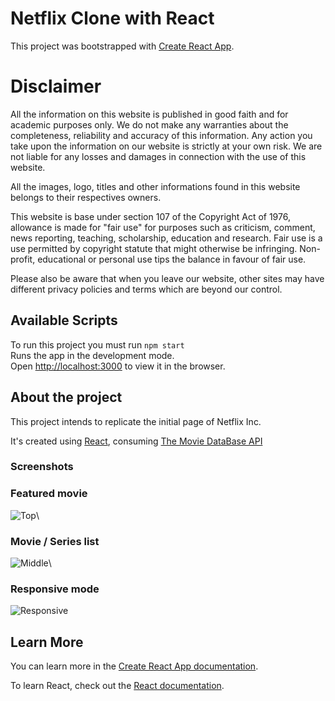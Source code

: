 # Netflix Clone with React
This project was bootstrapped with [Create React App](https://github.com/facebook/create-react-app).

# Disclaimer
All the information on this website is published in good faith and for academic purposes only. We do not make any warranties about the completeness, reliability and accuracy of this information. Any action you take upon the information on our website is strictly at your own risk. We are not liable for any losses and damages in connection with the use of this website.

All the images, logo, titles and other informations found in this website belongs to their respectives owners. 

This website is base under section 107 of the Copyright Act of 1976, allowance is made for "fair use" for purposes such as criticism, comment, news reporting, teaching, scholarship, education and research. Fair use is a use permitted by copyright statute that might otherwise be infringing. Non-profit, educational or personal use tips the balance in favour of fair use.

Please also be aware that when you leave our website, other sites may have different privacy policies and terms which are beyond our control.

## Available Scripts
To run this project you must run `npm start`\
Runs the app in the development mode.\
Open [http://localhost:3000](http://localhost:3000) to view it in the browser.

## About the project

This project intends to replicate the initial page of Netflix Inc.

It's created using [React](https://reactjs.org/docs/getting-started.html), consuming [The Movie DataBase API](https://www.themoviedb.org/documentation/api)

### Screenshots

### Featured movie
![Top](https://i.ibb.co/NVN0rgh/Top.png)\
### Movie / Series list
![Middle](https://i.ibb.co/WfFKHXV/Middle.png)\
### Responsive mode
![Responsive](https://i.ibb.co/r2Z6jJx/responsivo.png)

## Learn More

You can learn more in the [Create React App documentation](https://facebook.github.io/create-react-app/docs/getting-started).

To learn React, check out the [React documentation](https://reactjs.org/).

